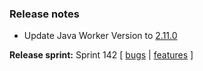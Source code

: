 ### Release notes

<!-- Please add your release notes in the following format:
- My change description (#PR)
-->
- Update Java Worker Version to [2.11.0](https://github.com/Azure/azure-functions-java-worker/releases/tag/2.11.0)

**Release sprint:** Sprint 142
[ [bugs](https://github.com/Azure/azure-functions-host/issues?q=is%3Aissue+milestone%3A%22Functions+Sprint+143%22+label%3Abug+is%3Aclosed) | [features](https://github.com/Azure/azure-functions-host/issues?q=is%3Aissue+milestone%3A%22Functions+Sprint+143%22+label%3Afeature+is%3Aclosed) ]
